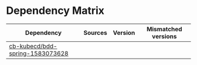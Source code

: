 # Dependency Matrix

Dependency | Sources | Version | Mismatched versions
---------- | ------- | ------- | -------------------
[cb-kubecd/bdd-spring-1583073628](https://github.com/cb-kubecd/bdd-spring-1583073628.git) |  | []() | 
